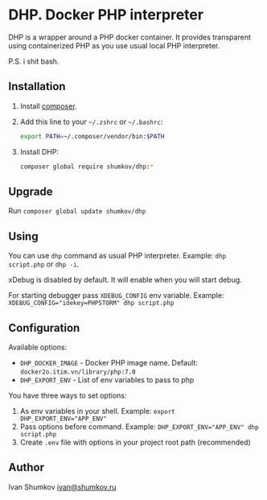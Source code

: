 DHP. Docker PHP interpreter
======================

DHP is a wrapper around a PHP docker container. It provides transparent
using containerized PHP as you use usual local PHP interpreter.

P.S. i shit bash.

Installation
------------
1. Install [composer](https://getcomposer.org).
2. Add this line to your `~/.zshrc` or `~/.bashrc`:

   ```bash
   export PATH=~/.composer/vendor/bin:$PATH
   ```

3. Install DHP:

   ```bash
   composer global require shumkov/dhp:*
   ```

Upgrade
-------

Run `composer global update shumkov/dhp`

Using
-----

You can use `dhp` command as usual PHP interpreter.
Example: `dhp script.php` or `dhp -i`.

xDebug is disabled by default. It will enable when you will start debug.

For starting debugger pass `XDEBUG_CONFIG` env variable.
Example: `XDEBUG_CONFIG="idekey=PHPSTORM" dhp script.php`

Configuration
-------------

Available options:
 - `DHP_DOCKER_IMAGE` - Docker PHP image name. Default: `docker2o.itim.vn/library/php:7.0`
 - `DHP_EXPORT_ENV` - List of env variables to pass to php

You have three ways to set options:
1. As env variables in your shell. Example: `export DHP_EXPORT_ENV="APP_ENV"`
2. Pass options before command. Example: `DHP_EXPORT_ENV="APP_ENV" dhp script.php`
3. Create `.env` file with options in your project root path (recommended)

Author
------
Ivan Shumkov <ivan@shumkov.ru>